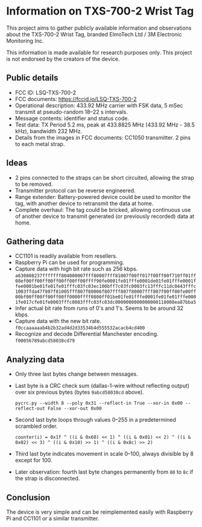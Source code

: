 # Information on TXS-700-2 Wrist Tag

This project aims to gather publicly available information and observations about the TXS-700-2 Wrist Tag, branded ElmoTech Ltd / 3M Electronic Monitoring Inc.

This information is made available for research purposes only. This project is not endorsed by the creators of the device.

## Public details

* FCC ID: LSQ-TXS-700-2
* FCC documents: https://fccid.io/LSQ-TXS-700-2
* Operational description: 433.92 MHz carrier with FSK data, 5 mSec transmit at pseudo-random 18–22 s intervals.
* Message contents: identifier and status code.
* Test data: TX Period 5.2 ms, peak at 433.8825 MHz (433.92 MHz - 38.5 kHz), bandwidth 232 MHz.
* Details from the images in FCC documents: CC1050 transmitter. 2 pins to each metal strap.

## Ideas

* 2 pins connected to the straps can be short circuited, allowing the strap to be removed.
* Transmitter protocol can be reverse engineered.
* Range extender: Battery-powered device could be used to monitor the tag, with another device to retransmit the data at home.
* Complete overhaul: The tag could be bricked, allowing continuous use of another device to transmit generated (or previously recorded) data at home.

## Gathering data

* CC1101 is readily available from resellers.
* Raspberry Pi can be used for programming.
* Capture data with high bit rate such as 256 kbps. `a630808237fffffff804000007fff80007fff81007f00ff017f00ff00f710ff01ff08ef00ff00ff00ff00ff00ff00ffff90fe0001fe01fffe0001de01fe01fffe0001ffee0001be01fe01fe01fffc03fc03ec100bff7c03fc0003fc13fffc11dc0443fffc1003ffda47f807f81005fff807f80006f807fff807f80007fff807f00ff00fe00ff00bf00ff00ff00ff00ff0000ffff0800ff01be01fe01fffe0001fe01fe01fffe0001fe017cfe01fe0003fffc0083fffc03fc03dc0000000000000000118008ea87bba5`
* Infer actual bit rate from runs of 0's and 1's. Seems to be around 32 kbps.
* Capture data with the new bit rate. `f0ccaaaaaab4b2b32ad4d2d33534b4d555532acacb4cd400`
* Recognize and decode Differential Manchester encoding. `f00056789abcd58038cd79`

## Analyzing data

* Only three last bytes change between messages.
* Last byte is a CRC check sum (dallas-1-wire without reflecting output) over six previous bytes (bytes `9abcd58038cd` above).

    `pycrc.py --width 8 --poly 0x31 --reflect-in True --xor-in 0x00 --reflect-out False --xor-out 0x00`

* Second last byte loops through values 0–255 in a predetermined scrambled order.

    `counter(i) = 0x1f ^ ((i & 0x60) << 1) ^ ((i & 0x01) << 2) ^ ((i & 0x02) << 3) ^ ((i & 0x10) >> 1) ^ ((i & 0x8c) >> 2)`

* Third last byte indicates movement in scale 0–100, always divisible by 8 except for 100.
* Later observation: fourth last byte changes permanently from `80` to `8c` if the strap is disconnected.

## Conclusion

The device is very simple and can be reimplemented easily with Raspberry Pi and CC1101 or a similar transmitter.

